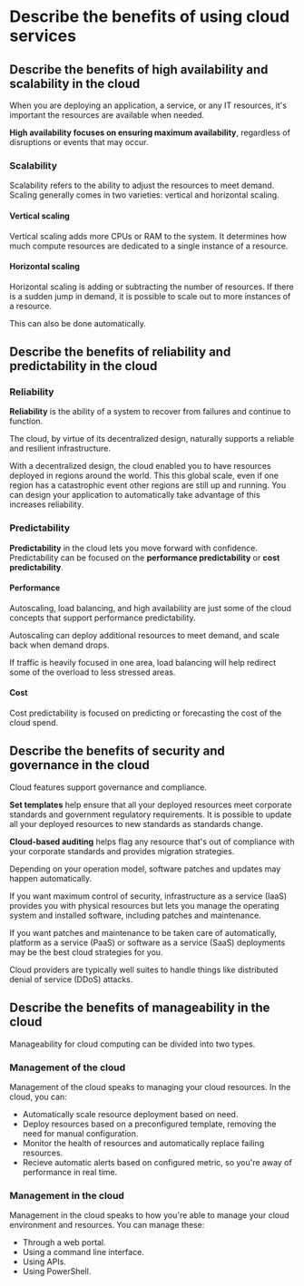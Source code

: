 # Describe the benefits of using cloud services

## Describe the benefits of high availability and scalability in the cloud

When you are deploying an application, a service, or any IT resources, it's important the resources are available when needed.

**High availability focuses on ensuring maximum availability**, regardless of disruptions or events that may occur.

### Scalability

Scalability refers to the ability to adjust the resources to meet demand. Scaling generally comes in two varieties: vertical and horizontal scaling.

#### Vertical scaling

Vertical scaling adds more CPUs or RAM to the system. It determines how much compute resources are dedicated to a single instance of a resource.

#### Horizontal scaling

Horizontal scaling is adding or subtracting the number of resources. If there is a sudden jump in demand, it is possible to scale out to more instances of a resource.

This can also be done automatically.

## Describe the benefits of reliability and predictability in the cloud

### Reliability

**Reliability** is the ability of a system to recover from failures and continue to function. 

The cloud, by virtue of its decentralized design, naturally supports a reliable and resilient infrastructure. 

With a decentralized design, the cloud enabled you to have resources deployed in regions around the world. This this global scale, even if one region has a catastrophic event other regions are still up and running. You can design your application to automatically take advantage of this increases reliability.

### Predictability

**Predictability** in the cloud lets you move forward with confidence. Predictability can be focused on the **performance predictability** or **cost predictability**.

#### Performance

Autoscaling, load balancing, and high availability are just some of the cloud concepts that support performance predictability.

Autoscaling can deploy additional resources to meet demand, and scale back when demand drops.

If traffic is heavily focused in one area, load balancing will help redirect some of the overload to less stressed areas.

#### Cost

Cost predictability is focused on predicting or forecasting the cost of the cloud spend. 

## Describe the benefits of security and governance in the cloud

Cloud features support governance and compliance.

**Set templates** help ensure that all your deployed resources meet corporate standards and government regulatory requirements. It is possible to update all your deployed resources to new standards as standards change.

**Cloud-based auditing** helps flag any resource that's out of compliance with your corporate standards and provides migration strategies.

Depending on your operation model, software patches and updates may happen automatically.

If you want maximum control of security, infrastructure as a service (IaaS) provides you with physical resources but lets you manage the operating system and installed software, including patches and maintenance.

If you want patches and maintenance to be taken care of automatically, platform as a service (PaaS) or software as a service (SaaS) deployments may be the best cloud strategies for you.

Cloud providers are typically well suites to handle things like distributed denial of service (DDoS) attacks.

## Describe the benefits of manageability in the cloud

Manageability for cloud computing can be divided into two types.

### Management of the cloud

Management of the cloud speaks to managing your cloud resources. In the cloud, you can:

  * Automatically scale resource deployment based on need.
  * Deploy resources based on a preconfigured template, removing the need for manual configuration.
  * Monitor the health of resources and automatically replace failing resources.
  * Recieve automatic alerts based on configured metric, so you're away of performance in real time.

### Management in the cloud

Management in the cloud speaks to how you're able to manage your cloud environment and resources. You can manage these:

  * Through a web portal.
  * Using a command line interface.
  * Using APIs.
  * Using PowerShell.